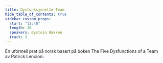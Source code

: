 ```yaml
---
title: Dysfunksjonelle Team
hide_table_of_contents: true
sidebar_custom_props:
  start: "13:40"
  length: 20
  speakers: Øystein Bakken
  track: 3
---
```



En uformell prat på norsk basert på boken The Five Dysfunctions of a Team av Patrick Lencioni.